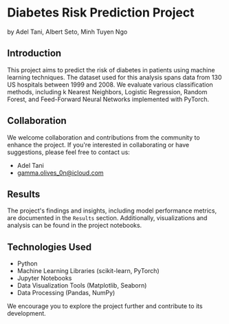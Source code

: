 # Diabetes Risk Prediction Project
by Adel Tani, Albert Seto, Minh Tuyen Ngo

## Introduction
This project aims to predict the risk of diabetes in patients using machine learning techniques. The dataset used for this analysis spans data from 130 US hospitals between 1999 and 2008. We evaluate various classification methods, including k Nearest Neighbors, Logistic Regression, Random Forest, and Feed-Forward Neural Networks implemented with PyTorch.

## Collaboration
We welcome collaboration and contributions from the community to enhance the project. If you're interested in collaborating or have suggestions, please feel free to contact us:

- Adel Tani
- gamma.olives_0n@icloud.com

## Results
The project's findings and insights, including model performance metrics, are documented in the `Results` section. Additionally, visualizations and analysis can be found in the project notebooks.

## Technologies Used
- Python
- Machine Learning Libraries (scikit-learn, PyTorch)
- Jupyter Notebooks
- Data Visualization Tools (Matplotlib, Seaborn)
- Data Processing (Pandas, NumPy)

We encourage you to explore the project further and contribute to its development.
